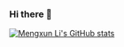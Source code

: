 ### Hi there 👋
[![Mengxun Li's GitHub stats](https://github-readme-stats.vercel.app/api?username=menxli&show_icons=true&theme=dracula&rank_icon=percentile)](https://github.com/anuraghazra/github-readme-stats)
